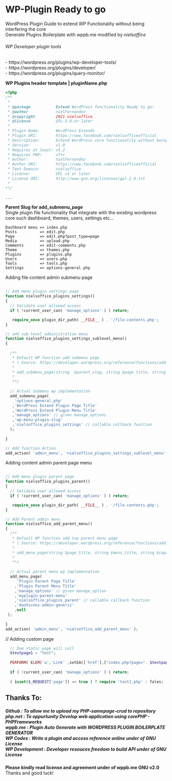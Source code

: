 # WP-Plugin Ready to go
WordPress Plugin Guide to extend WP Functionality without being interfering the core <br />
Generate Plugins Boilerplate with wppb.me modified by <i>nielsoffice</i> 

<h6>WP Developer plugin tools</h6>
- https://wordpress.org/plugins/wp-developer-tools/ <br/>
- https://wordpress.org/plugins/developer/  <br />
- https://wordpress.org/plugins/query-monitor/

__WP Plugins header template | pluginName.php__
```PHP
<?php 
/**
 *
 * @package           Extend WordPress functionality Ready to go!
 * @author            nielFernandez
 * @copyright         2021 nielsoffice
 * @license           GPL-3.0-or-later
 *
 * Plugin Name:       WordPress Extends
 * Plugin URI:        https://www.facebook.com/nielsofficeofficial
 * Description:       Extend WordPress core functionality without being interfer the core files such as Dashboard, Widget, Users, Settings etc...
 * Version:           v1.0
 * Requires at least: v5.2
 * Requires PHP:      v7++
 * Author:            nielFernandez
 * Author URI:        https://www.facebook.com/nielsofficeofficial
 * Text Domain:       nielsoffice
 * License:           GPL v3 or later
 * License URI:       http://www.gnu.org/licenses/gpl-2.0.txt
 *
**/

...

```

__Parent Slug for add_submenu_page__ <br />
Single plugin file functionality that integrate with the existing wordpress core such dashboard, themes, users, settings etc...
```
Dashboard menu => index.php 
Posts          => edit.php  
Page           => edit.php?post_type=page 
Media          => upload.php 
Comments       => edit-comments.php 
Theme          => themes.php  
Plugins        => plugins.php 
Users          => users.php   
Tools          => tools.php   
Settings       => options-general.php 
```
Adding file content admin submenu page

```PHP

// Add menu plugin settings page
function nielsoffice_plugins_settings() 
{
  // Validate user allowed access
  if ( !current_user_can( 'manage_options' ) ) return;

   require_once plugin_dir_path( __FILE__ ) . '/file-contents.php';
}

// add sub-level administrative menu
function nielsoffice_plugins_settings_sublevel_menu() 
{
	
  /** 
   * Default WP function add submenu page 
   * ( Source: https://developer.wordpress.org/reference/functions/add_submenu_page/ )
   * 
   * add_submenu_page(string  $parent_slug, string $page_title, string $menu_title, string $capability, string $menu_slug, callable $function = '');
   * 
   **/
  
  // Actual Submenu wp implementation 
  add_submenu_page(
    'options-general.php'
   ,'WordPress Extend Plugin Page Title'
   ,'WordPress Extend Plugin Menu Title'
   ,'manage_options' // given manage_options
   ,'wp-menu-plugin-slug'
   ,'nielsoffice_plugins_settings' // callable callback function
  );
	
}

// Add function Action 
add_action( 'admin_menu', 'nielsoffice_plugins_settings_sublevel_menu' );

```

Adding content admin parent page menu <br />
```PHP

// Add menu plugin parent page
function nielsoffice_plugins_parent() 
{
  // Validate user allowed access
  if ( !current_user_can( 'manage_options' ) ) return;

   require_once plugin_dir_path( __FILE__ ) . '/file-contents.php';
}

// Add Parent admin menu
function nielsoffice_add_parent_menu() 
{
  /** 
   * Default WP function add top parent menu page 
   * ( Source: https://developer.wordpress.org/reference/functions/add_menu_page/ )
   * 
   * add_menu_page(string $page_title, string $menu_title, string $capability, string $menu_slug, callable $function = '', string $icon_url = '', int $position = null )
   * 
   **/
  
  // Actual parent menu wp implementation
  add_menu_page(
     'Plugin Parent Page Title'
    ,'Plugin Parent Menu Title'
    ,'manage_options' // given manage_option
    ,'myplugin-parent-menu'
    ,'nielsoffice_plugins_parent' // callable callback function
    ,'dashicons-admin-generic'
    ,null
 );
	
}
add_action( 'admin_menu', 'nielsoffice_add_parent_menu' );

```
// Adding custom page
```PHP
  // Dem static page will call
  $testpage1 = "test";
  
  PERFORM( ELEM('a','Link' ,setEA(['href'],["index.php?page=". $testpage1 .""])) );
  
  if ( !current_user_can( 'manage_options' ) ) return;
   
  ( isset($_REQUEST['page']) == true ) ? require 'test1.php' : fales;

```

<h2>Thanks To:</h2>
<h5>
Github : To allow me to upload my PHP-samepage-crud to repository<br /> 
php.net : To oppurtunity Develop web application using corePHP - PHPFrameworks<br />
wppb.me : Plugin Auto Generate with <i>WORDPRESS PLUGIN BOILERPLATE GENERATOR</i><br />	
WP Codex : Write a plugin and access reference online under of GNU License <br />
WP Development : Developer resouces freedom to build API under of GNU License <br />	
</h5>

__Please kindly read license and agreement under of wppb.me GNU v2.0__
<br /> Thanks and good luck! 

